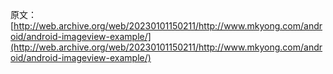 原文：[http://web.archive.org/web/20230101150211/http://www.mkyong.com/android/android-imageview-example/](http://web.archive.org/web/20230101150211/http://www.mkyong.com/android/android-imageview-example/)